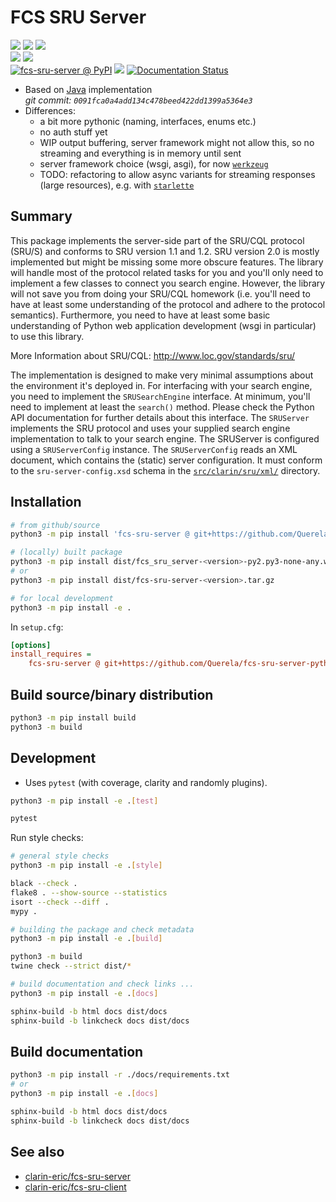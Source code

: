 FCS SRU Server
==============

<!-- START: BADGES -->
[![](https://img.shields.io/badge/%20code%20style-black-000000)](https://github.com/psf/black)
[![](https://img.shields.io/badge/%20imports-isort-%231674b1)](https://pycqa.github.io/isort/)
[![](https://img.shields.io/badge/linting-flake8-yellowgreen)](https://github.com/PyCQA/flake8)  
[![](https://img.shields.io/badge/%20doc%20style-sphinx-0a507a.svg)](https://www.sphinx-doc.org/en/master/usage/index.html)
[![](https://img.shields.io/badge/%20doc%20style-google-3666d6.svg)](https://google.github.io/styleguide/pyguide.html#s3.8-comments-and-docstrings)  
[![fcs-sru-server @ PyPI](https://img.shields.io/pypi/v/fcs-sru-server)](https://pypi.python.org/pypi/fcs-sru-server)
[![](https://img.shields.io/github/last-commit/Querela/fcs-sru-server-python)](https://github.com/Querela/fcs-sru-server-python/commits/main)
[![Documentation Status](https://readthedocs.org/projects/fcs-sru-server-python/badge/?version=latest)](https://fcs-sru-server-python.readthedocs.io/en/latest/?badge=latest)
<!-- END: BADGES -->

- Based on [Java](https://github.com/clarin-eric/fcs-sru-server/) implementation  
  _git commit: `0091fca0a4add134c478beed422dd1399a5364e3`_
- Differences:
   - a bit more pythonic (naming, interfaces, enums etc.)
   - no auth stuff yet
   - WIP output buffering, server framework might not allow this,
     so no streaming and everything is in memory until sent
   - server framework choice (wsgi, asgi), for now [`werkzeug`](https://werkzeug.palletsprojects.com)
   - TODO: refactoring to allow async variants for streaming responses (large resources),
     e.g. with [`starlette`](https://www.starlette.io/)

## Summary

This package implements the server-side part of the SRU/CQL protocol (SRU/S)
and conforms to SRU version 1.1 and 1.2. SRU version 2.0 is mostly implemented
but might be missing some more obscure features.
The library will handle most of the protocol related tasks for you and you'll
only need to implement a few classes to connect you search engine. However, the
library will not save you from doing your SRU/CQL homework (i.e. you'll need to
have at least some understanding of the protocol and adhere to the protocol
semantics). Furthermore, you need to have at least some basic understanding of
Python web application development (wsgi in particular) to use this library.

More Information about SRU/CQL:
  http://www.loc.gov/standards/sru/

The implementation is designed to make very minimal assumptions about the
environment it's deployed in. For interfacing with your search engine, you
need to implement the `SRUSearchEngine` interface. At minimum, you'll need
to implement at least the `search()` method. Please check the Python API
documentation for further details about this interface.
The `SRUServer` implements the SRU protocol and uses your supplied search engine
implementation to talk to your search engine. The SRUServer is configured
using a `SRUServerConfig` instance. The `SRUServerConfig` reads an XML document,
which contains the (static) server configuration. It must conform to the
`sru-server-config.xsd` schema in the [`src/clarin/sru/xml/`](src/clarin/sru/xml/)
directory.


## Installation

```bash
# from github/source
python3 -m pip install 'fcs-sru-server @ git+https://github.com/Querela/fcs-sru-server-python.git'

# (locally) built package
python3 -m pip install dist/fcs_sru_server-<version>-py2.py3-none-any.whl
# or
python3 -m pip install dist/fcs-sru-server-<version>.tar.gz

# for local development
python3 -m pip install -e .
```

In `setup.cfg`:
```ini
[options]
install_requires =
    fcs-sru-server @ git+https://github.com/Querela/fcs-sru-server-python.git
```


## Build source/binary distribution

```bash
python3 -m pip install build
python3 -m build
```


## Development

* Uses `pytest` (with coverage, clarity and randomly plugins).

```bash
python3 -m pip install -e .[test]

pytest
```

Run style checks:
```bash
# general style checks
python3 -m pip install -e .[style]

black --check .
flake8 . --show-source --statistics
isort --check --diff .
mypy .

# building the package and check metadata
python3 -m pip install -e .[build]

python3 -m build
twine check --strict dist/*

# build documentation and check links ...
python3 -m pip install -e .[docs]

sphinx-build -b html docs dist/docs
sphinx-build -b linkcheck docs dist/docs
```


## Build documentation

```bash
python3 -m pip install -r ./docs/requirements.txt
# or 
python3 -m pip install -e .[docs]

sphinx-build -b html docs dist/docs
sphinx-build -b linkcheck docs dist/docs
```


## See also

- [clarin-eric/fcs-sru-server](https://github.com/clarin-eric/fcs-sru-server/)
- [clarin-eric/fcs-sru-client](https://github.com/clarin-eric/fcs-sru-client/)
